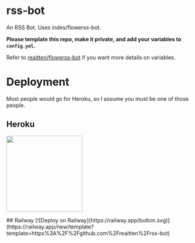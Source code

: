 # rss-bot
An RSS Bot. Uses indes/flowerss-bot.

**Please template this repo, make it private, and add your variables to ``config.yml``.**

Refer to [reaitten/flowerss-bot](https://github.com/reaitten/flowerss-bot) if you want more details on variables.

# Deployment
Most people would go for Heroku, so I assume you must be one of those people.

## Heroku
<p><a href="https://heroku.com/deploy"> <img src="https://img.shields.io/badge/Deploy%20To%20Heroku-blueviolet?style=for-the-badge&logo=heroku" width="200""/></a></p>
## Railway
[![Deploy on Railway](https://railway.app/button.svg)](https://railway.app/new/template?template=https%3A%2F%2Fgithub.com%2Freaitten%2Frss-bot)
